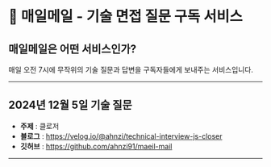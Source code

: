 # 📧 매일메일 - 기술 면접 질문 구독 서비스

## 매일메일은 어떤 서비스인가?

매일 오전 7시에 무작위의 기술 질문과 답변을 구독자들에게 보내주는 서비스입니다.

---

## 2024년 12월 5일 기술 질문

- **주제** : 클로저
- **블로그** : <https://velog.io/@ahnzi/technical-interview-js-closer>
- **깃허브** : <https://github.com/ahnzi91/maeil-mail>

---
